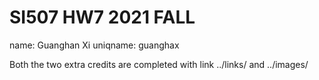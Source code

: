 # SI507 HW7 2021 FALL
name: Guanghan Xi
uniqname: guanghax

Both the two extra credits are completed with link ../links/<name> and ../images/<name>
